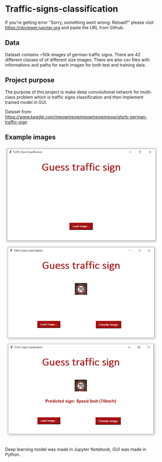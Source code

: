 # Traffic-signs-classification
If you're getting error "Sorry, something went wrong. Reload?" please visit https://nbviewer.jupyter.org and paste the URL from Github.

## Data
Dataset contains ~50k images of german traffic signs. There are 42 different classes of of different size images. There are also csv files with informations and paths for each images for both test and training data.

## Project purpose
The purpose of this project is make deep convolutional network for multi-class problem which is traffic signs classification and then implement trained model in GUI.

Dataset from: https://www.kaggle.com/meowmeowmeowmeowmeow/gtsrb-german-traffic-sign
## Example images

![alt text](https://github.com/emilprzygonski/Traffic-signs-classification/blob/main/Example%20images/GUI_1.png)
![alt text](https://github.com/emilprzygonski/Traffic-signs-classification/blob/main/Example%20images/GUI_2.png)
![alt text](https://github.com/emilprzygonski/Traffic-signs-classification/blob/main/Example%20images/GUI_3.png)
##
Deep learning model was made in Jupyter Notebook, GUI was made in Python.
